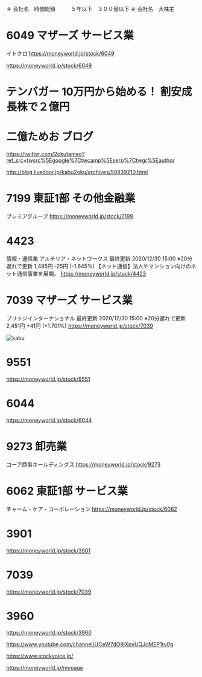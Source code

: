 
＃ 会社名　時価総額　　　５年以下　３００億以下
＃ 会社名　大株主

# 6049 マザーズ サービス業
イトクロ
https://moneyworld.jp/stock/6049

https://moneyworld.jp/stock/6049

# テンバガー 10万円から始める！ 割安成長株で２億円
# 二億ためお ブログ
https://twitter.com/2okutameo?ref_src=twsrc%5Egoogle%7Ctwcamp%5Eserp%7Ctwgr%5Eauthor

http://blog.livedoor.jp/kabu2oku/archives/50839210.html

# 7199 東証1部 その他金融業
プレミアグループ
https://moneyworld.jp/stock/7199

# 4423
情報・通信業
アルテリア・ネットワークス
最終更新 2020/12/30 15:00 ※20分遅れで更新
1,495円 -25円 (-1.645%)
【ネット通信】法人やマンション向けのネット通信事業を展開。
https://moneyworld.jp/stock/4423


# 7039 マザーズ サービス業
ブリッジインターナショナル
最終更新 2020/12/30 15:00 ※20分遅れで更新
2,451円 +41円 (+1.701%)
https://moneyworld.jp/stock/7039
 

![kabu](https://github.com/hiro-9999/blog/blob/master/.kabu/%E6%A0%AA/Image%20from%20iOS.jpg)


# 9551
https://moneyworld.jp/stock/9551

# 6044
https://moneyworld.jp/stock/6044


# 9273 卸売業
コーア商事ホールディングス
https://moneyworld.jp/stock/9273

# 6062 東証1部 サービス業
チャーム・ケア・コーポレーション
https://moneyworld.jp/stock/6062

# 3901
https://moneyworld.jp/stock/3901

# 7039
https://moneyworld.jp/stock/7039

# 3960
https://moneyworld.jp/stock/3960

https://www.youtube.com/channel/UCeW7dO9lXpvUQJcMEP1tv0g

https://www.stockvoice.jp/


https://moneyworld.jp/mypage
